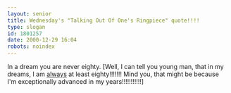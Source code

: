```yaml
---
layout: senior
title: Wednesday's "Talking Out Of One's Ringpiece" quote!!!!
type: slogan
id: 1801257
date: 2000-12-29 16:04
robots: noindex
---
```

In a dream you are never eighty. [Well, I can tell you young man, that in my dreams, I am <u>always</u> at least eighty!!!!!!! Mind you, that might be because I'm exceptionally advanced in my years!!!!!!!!!!!]